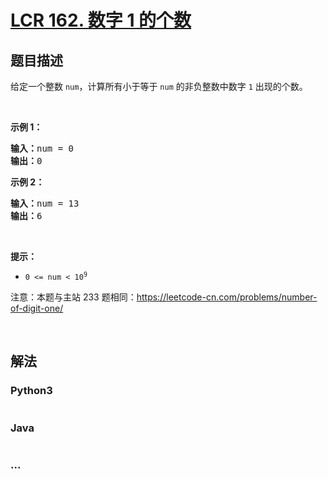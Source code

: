 # [LCR 162. 数字 1 的个数](https://leetcode.cn/problems/1nzheng-shu-zhong-1chu-xian-de-ci-shu-lcof)



## 题目描述

<!-- 这里写题目描述 -->

<p>给定一个整数 <code>num</code>，计算所有小于等于 <code>num</code> 的非负整数中数字 <code>1</code> 出现的个数。</p>

<p>&nbsp;</p>

<p><strong>示例 1：</strong></p>

<pre>
<strong>输入：</strong>num = 0
<strong>输出：</strong>0
</pre>

<p><strong>示例 2：</strong></p>

<pre>
<strong>输入：</strong>num = 13
<strong>输出：</strong>6</pre>

<p>&nbsp;</p>

<p><strong>提示：</strong></p>

<ul>
	<li><code>0 &lt;= num &lt; 10<sup>9</sup></code></li>
</ul>

<p>注意：本题与主站 233 题相同：<a href="https://leetcode-cn.com/problems/number-of-digit-one/">https://leetcode-cn.com/problems/number-of-digit-one/</a></p>

<p>&nbsp;</p>


## 解法

<!-- 这里可写通用的实现逻辑 -->

<!-- tabs:start -->

### **Python3**

<!-- 这里可写当前语言的特殊实现逻辑 -->

```python

```

### **Java**

<!-- 这里可写当前语言的特殊实现逻辑 -->

```java

```

### **...**

```

```

<!-- tabs:end -->
